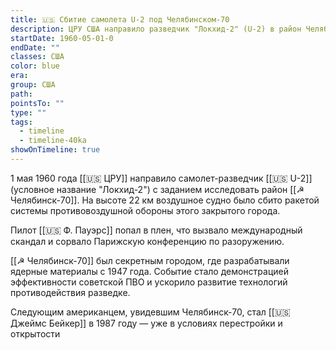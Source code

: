```yaml
---
title: 🇺🇸 Сбитие самолета U-2 под Челябинском-70
description: ЦРУ США направило разведчик "Локхид-2" (U-2) в район Челябинска-70. На высоте 22 км его сбила ракета ПВО. Следующий американец увидел этот объект только в эпоху перестройки.
startDate: 1960-05-01-0
endDate: ""
classes: США
color: blue
era: 
group: США
path: 
pointsTo: ""
type: ""
tags:
  - timeline
  - timeline-40ka
showOnTimeline: true
---
```


1 мая 1960 года [[🇺🇸 ЦРУ]] направило самолет-разведчик [[🇺🇸 U-2]] (условное название "Локхид-2") с заданием исследовать район [[☭ Челябинск-70]]. На высоте 22 км воздушное судно было сбито ракетой системы противовоздушной обороны этого закрытого города. 

Пилот [[🇺🇸 Ф. Пауэрс]] попал в плен, что вызвало международный скандал и сорвало Парижскую конференцию по разоружению.

[[☭ Челябинск-70]] был секретным городом, где разрабатывали ядерные материалы с 1947 года. Событие стало демонстрацией эффективности советской ПВО и ускорило развитие технологий противодействия разведке.

Следующим американцем, увидевшим Челябинск-70, стал [[🇺🇸 Джеймс Бейкер]] в 1987 году — уже в условиях перестройки и открытости